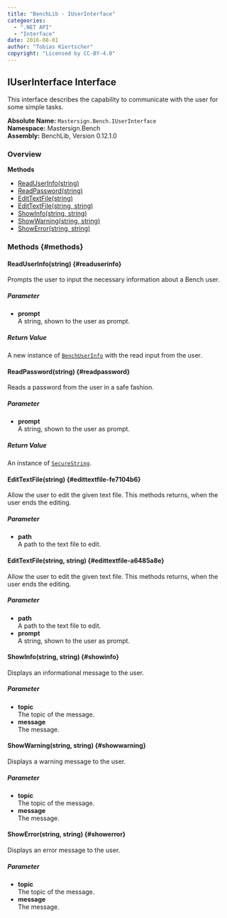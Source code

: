 ```yaml
---
title: "BenchLib - IUserInterface"
categeories:
  - ".NET API"
  - "Interface"
date: 2016-08-01
author: "Tobias Kiertscher"
copyright: "Licensed by CC-BY-4.0"
---
```


## IUserInterface Interface
This interface describes the capability to communicate with the user for some simple tasks. 

**Absolute Name:** `Mastersign.Bench.IUserInterface`  
**Namespace:** Mastersign.Bench  
**Assembly:** BenchLib, Version 0.12.1.0



### Overview
**Methods**

* [ReadUserInfo(string)](#readuserinfo)
* [ReadPassword(string)](#readpassword)
* [EditTextFile(string)](#edittextfile-fe7104b6)
* [EditTextFile(string, string)](#edittextfile-a6485a8e)
* [ShowInfo(string, string)](#showinfo)
* [ShowWarning(string, string)](#showwarning)
* [ShowError(string, string)](#showerror)

### Methods {#methods}

#### ReadUserInfo(string) {#readuserinfo}
Prompts the user to input the necessary information about a Bench user. 

##### Parameter

* **prompt**  
  A string, shown to the user as prompt.

##### Return Value
A new instance of  [`BenchUserInfo`](/clr-api/mastersign-bench-benchuserinfo/) with the read input from the user.

#### ReadPassword(string) {#readpassword}
Reads a password from the user in a safe fashion. 

##### Parameter

* **prompt**  
  A string, shown to the user as prompt.

##### Return Value
An instance of  [`SecureString`](/clr-api/system-security-securestring/).

#### EditTextFile(string) {#edittextfile-fe7104b6}
Allow the user to edit the given text file. This methods returns, when the user ends the editing. 

##### Parameter

* **path**  
  A path to the text file to edit.

#### EditTextFile(string, string) {#edittextfile-a6485a8e}
Allow the user to edit the given text file. This methods returns, when the user ends the editing. 

##### Parameter

* **path**  
  A path to the text file to edit.
* **prompt**  
  A string, shown to the user as prompt.

#### ShowInfo(string, string) {#showinfo}
Displays an informational message to the user. 

##### Parameter

* **topic**  
  The topic of the message.
* **message**  
  The message.

#### ShowWarning(string, string) {#showwarning}
Displays a warning message to the user. 

##### Parameter

* **topic**  
  The topic of the message.
* **message**  
  The message.

#### ShowError(string, string) {#showerror}
Displays an error message to the user. 

##### Parameter

* **topic**  
  The topic of the message.
* **message**  
  The message.

